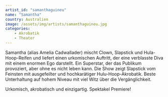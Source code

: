 ```yaml
---
artist_id: "samanthaguineu"
name: "Samantha"
country: Australien
image: /assets/img/artists/samanthaguineu.jpg
categories:
    - Akrobatik
    - Theater
---
```

Samantha (alias Amelia Cadwallader) mischt Clown, Slapstick und Hula- Hoop-Reifen und liefert einen urkomischen Auftritt, der eine verblasste Diva mit einem enormen Ego darstellt. Ein Superstar, der das Publikum provoziert, aber ohne es nicht leben kann. Die Show zeigt Slapstick vom Feinsten mit ausgefeilter und hochkarätiger Hulu-Hoop-Akrobatik. Beste Unterhaltung auf hohem Niveau mit viel Witz über die Vergänglichkeit.

Urkomisch, akrobatisch und einzigartig. Spektakel Premiere!
